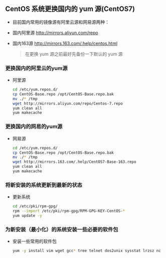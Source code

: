 ## CentOS 系统更换国内的 yum 源(CentOS7)
- 目前国内常用的镜像源有阿里云源和网易源两种：

- 国内阿里源 <http://mirrors.aliyun.com/repo>
- 国内163源 <http://mirrors.163.com/.help/centos.html>
  
  > 在更换 yum 源之前最好先备份一下默认的 yum 源

### 更换国内的阿里云的yum源
- 阿里源
  
  ```bash
  cd /etc/yum.repos.d/
  cp CentOS-Base.repo /opt/CentOS-Base.repo.bak
  mv ./* /tmp
  wget http://mirrors.aliyun.com/repo/Centos-7.repo
  yum clean all
  yum makecache
  ```

### 更换国内的网易的yum源
- 网易源
  
  ```bash
  cd /etc/yum.repos.d/
  cp CentOS-Base.repo /opt/CentOS-Base.repo.bak
  mv ./* /tmp
  wget http://mirrors.163.com/.help/CentOS7-Base-163.repo
  yum clean all
  yum makecache
  ```

### 将新安装的系统更新到最新的状态
- 更新系统
  
  ```bash
  cd /etc/pki/rpm-gpg/
  rpm --import /etc/pki/rpm-gpg/RPM-GPG-KEY-CentOS-*
  yum update -y
  ```

### 为新安装（最小化）的系统安装一些必要的软件包
- 安装一些常用的软件包
  
  ```bash
  yum -y install vim wget gcc* tree telnet dos2unix sysstat lrzsz nc nmap pcre-devel zlib-devel openssl-devel openssh-clients bash-com*
  ```
